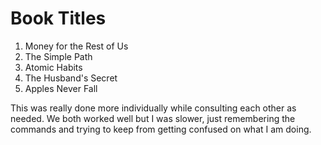 # Book Titles

1. Money for the Rest of Us
2. The Simple Path
3. Atomic Habits
4. The Husband's Secret
5. Apples Never Fall


This was really done more individually while consulting each other as needed.
We both worked well but I was slower, just remembering the commands and trying to keep from getting confused on what I am doing.
